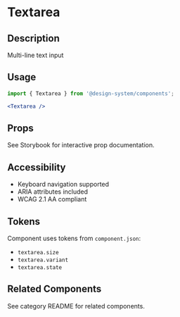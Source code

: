 # Textarea

## Description
Multi-line text input

## Usage

```jsx
import { Textarea } from '@design-system/components';

<Textarea />
```

## Props
See Storybook for interactive prop documentation.

## Accessibility
- Keyboard navigation supported
- ARIA attributes included
- WCAG 2.1 AA compliant

## Tokens
Component uses tokens from `component.json`:
- `textarea.size`
- `textarea.variant`
- `textarea.state`

## Related Components
See category README for related components.
